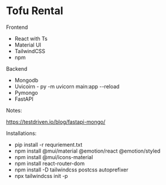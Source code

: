 # Tofu Rental

Frontend

- React with Ts
- Material UI
- TailwindCSS
- npm

Backend

- Mongodb
- Uvicoirn - py -m uvicorn main:app --reload
- Pymongo
- FastAPI

Notes:

https://testdriven.io/blog/fastapi-mongo/

Installations:

- pip install -r requriement.txt
- npm install @mui/material @emotion/react @emotion/styled
- npm install @mui/icons-material
- npm install react-router-dom
- npm install -D tailwindcss postcss autoprefixer
- npx tailwindcss init -p
